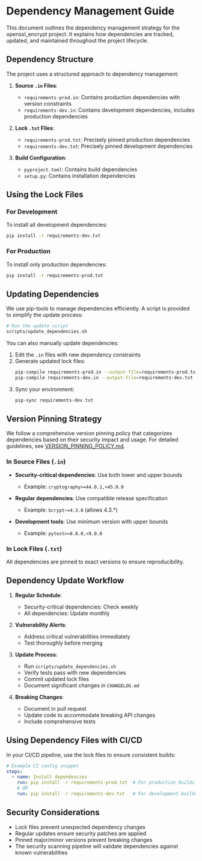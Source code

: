 # Dependency Management Guide

This document outlines the dependency management strategy for the openssl_encrypt project. It explains how dependencies are tracked, updated, and maintained throughout the project lifecycle.

## Dependency Structure

The project uses a structured approach to dependency management:

1. **Source `.in` Files**:
   - `requirements-prod.in`: Contains production dependencies with version constraints
   - `requirements-dev.in`: Contains development dependencies, includes production dependencies

2. **Lock `.txt` Files**:
   - `requirements-prod.txt`: Precisely pinned production dependencies
   - `requirements-dev.txt`: Precisely pinned development dependencies

3. **Build Configuration**:
   - `pyproject.toml`: Contains build dependencies
   - `setup.py`: Contains installation dependencies

## Using the Lock Files

### For Development

To install all development dependencies:

```bash
pip install -r requirements-dev.txt
```

### For Production

To install only production dependencies:

```bash
pip install -r requirements-prod.txt
```

## Updating Dependencies

We use pip-tools to manage dependencies efficiently. A script is provided to simplify the update process:

```bash
# Run the update script
scripts/update_dependencies.sh
```

You can also manually update dependencies:

1. Edit the `.in` files with new dependency constraints
2. Generate updated lock files:
   ```bash
   pip-compile requirements-prod.in --output-file=requirements-prod.txt
   pip-compile requirements-dev.in --output-file=requirements-dev.txt
   ```
3. Sync your environment:
   ```bash
   pip-sync requirements-dev.txt
   ```

## Version Pinning Strategy

We follow a comprehensive version pinning policy that categorizes dependencies based on their security impact and usage. For detailed guidelines, see [VERSION_PINNING_POLICY.md](./VERSION_PINNING_POLICY.md).

### In Source Files (`.in`)

- **Security-critical dependencies**: Use both lower and upper bounds
  - Example: `cryptography>=44.0.1,<45.0.0`
  
- **Regular dependencies**: Use compatible release specification
  - Example: `bcrypt~=4.3.0` (allows 4.3.*)

- **Development tools**: Use minimum version with upper bounds
  - Example: `pytest>=8.0.0,<9.0.0`

### In Lock Files (`.txt`)

All dependencies are pinned to exact versions to ensure reproducibility.

## Dependency Update Workflow

1. **Regular Schedule**:
   - Security-critical dependencies: Check weekly
   - All dependencies: Update monthly

2. **Vulnerability Alerts**:
   - Address critical vulnerabilities immediately
   - Test thoroughly before merging

3. **Update Process**:
   - Run `scripts/update_dependencies.sh`
   - Verify tests pass with new dependencies
   - Commit updated lock files
   - Document significant changes in `CHANGELOG.md`

4. **Breaking Changes**:
   - Document in pull request
   - Update code to accommodate breaking API changes
   - Include comprehensive tests

## Using Dependency Files with CI/CD

In your CI/CD pipeline, use the lock files to ensure consistent builds:

```yaml
# Example CI config snippet
steps:
  - name: Install dependencies
    run: pip install -r requirements-prod.txt  # For production builds
    # OR
    run: pip install -r requirements-dev.txt   # For development builds including tests
```

## Security Considerations

- Lock files prevent unexpected dependency changes
- Regular updates ensure security patches are applied
- Pinned major/minor versions prevent breaking changes
- The security scanning pipeline will validate dependencies against known vulnerabilities